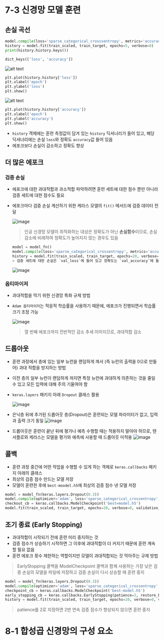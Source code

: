 # 7-3 신경망 모델 훈련
## 손실 곡선
```python
model.compile(loss='sparse_categorical_crosssentropy', metrics='accuracy')
history = model.fit(train_scaled, train_target, epochs=5, verbose=0)
print(history.history.keys())
```
```python
dict_keys(['loss', 'accuracy'])
```

![alt text](image-2.png)
```python
plt.plot(history.history['loss'])
plt.xlabel('epoch')
plt.ylabel('loss')
plt.show()
```
![alt text](image-1.png)
```python
plt.plot(history.history['accuracy'])
plt.xlabel('epoch')
plt.ylabel('accuracy')
plt.show()
```



- `history` 객체에는 훈련 측정값이 담겨 있는 `history` 딕셔너리가 들어 있고, 해당 딕셔너리에는 손실 `loss`와 정확도 `accuracy`값 들어 있음
- 에포크보다 손실이 감소하고 정확도 향상

## 더 많은 에포크
### 검증 손실
- 에포크에 대한 과대적합과 과소적합 파악하려면 훈련 세트에 대한 점수 뿐만 아니라 검증 세트에 대한 점수도 필요
- 에포크마다 검증 손실 계산하기 위한 케라스 모델의 `fit()` 메서드에 검증 데이터 전달 

    ![image](image.png)
    > 인공 신경망 모델이 최적화하는 대상은 정확도가 아닌 **손실함수**이므로, 손실 감소에 비례하여 정확도가 높아지지 않는 경우도 있음

    ```python
    model = model_fn()
    model.compile(loss='sparse_categorical_crossentropy', metrics='accuracy')
    history = model.fit(train_scaled, train_target, epochs=20, verbose=0, validation_data(val_scaled, val_target))
    > 검증 세트에 대한 손실은 `val_loss`에 들어 있고 정확도는 `val_accuracy`에 들어 있음
    ```

    ![image](image-3.png)

### 옵티마이저
- 과대적합을 막기 위한 신경망 특화 규제 방법
- `Adam 옵티마이저`는 적응적 학습률을 사용하기 때문에, 에포크가 진행되면서 학습률 크기 조정 가능

    ![image](image-4.png)
    > 열 번째 에포크까지 전반적인 감소 추세 이어지므로, 과대적합 감소


## 드롭아웃
- 훈련 과정에서 층에 있는 일부 뉴런을 랜덤하게 껴서 (즉 뉴런의 출력을 0으로 만들어) 과대 적합을 방지하는 방법
- 이전 층의 일부 뉴런이 랜덤하게 꺼지면 특정 뉴런에 과대하게 의존하는 것을 줄일 수 있고 모든 입력에 대해 주의 기울여야 함
- `keras.layers` 패키지 아래 `Dropout` 클래스 활용
    
    ![image](image-5.png)

- 은닉층 뒤에 추가된 드롭아웃 층(Dropout)은 훈련되는 모델 파라미터가 없고, 입력과 출력 크기 동일
    ![image](image-6.png)

- 드롭아웃은 훈련이 끝난 뒤에 평가나 예측 수행할 때는 적용하지 말아야 하므로, 텐서플로와 케라스는 모델을 평가와 예측에 사용할 때 드롭아웃 미적용
    ![image](image-7.png)


## 콜백
- 훈련 과정 중간에 어떤 작업을 수행할 수 있게 하는 객체로 `keras.callbacks` 패키지 아래의 클래스
- 최상의 검증 점수 만드는 모델 저장
- 모델이 훈련한 후에 `best-moodel.h5`에 최상의 검증 점수 낸 모델 저장

```python
model = model_fn(keras.layers.Dropout(0.3))
model.compile(optimizer='adam', loss='sparse_categorical_crossentropy', metrics='accuracy')
checkout_cb = keras.callbacks.ModelCheckpoint('best=model.h5')
model.fit(train_scaled, train_target, epochs=20, verbose=0, validation_data=(val_scaled, val_target), callbacks=[checkpoint_cb])
```

## 조기 종료 (Early Stopping)
- 과대적합이 시작되기 전에 훈련 미리 중지하는 것
- 검증 점수가 상승하기 시작하면 그 이후에 과대적합이 더 커지기 때문에 훈련 계속할 필요 없음
- 훈련 에포크 횟수 제한하는 역할이지만 모델이 과대적합되는 것 막아주는 규제 방법

> EarlyStopping 콜백을 ModelCheckpoint 콜백과 함께 사용하는 가장 낮은 검증 손실의 모델을 파일에 저장하고 검증 손실이 다시 상승할 때 훈련 중지

```python
model = model_fn(keras.layers.Dropout(0.3))
model.compile(optimizer='adam', loss='sparse_categorical_crossentropy', metrics='accuracy')
checkpoint_cb = keras.callbacks.ModelCheckpoint('best-model.h5')
early_stopping_cb = keras.callbacks.EarlyStopping(patience=2, restore_best_weights=True)
history = model.fit(train_scaled, train_target, epochs=20, verbose=0, validation_data=(val_scaled, val_target), callbacks=[checkpoint_cb, early_stopping_cb])
```

> patience를 2로 지정하면 2번 연속 검증 점수가 향상되지 않으면 훈련 중지


# 8-1 합성곱 신경망의 구성 요소
